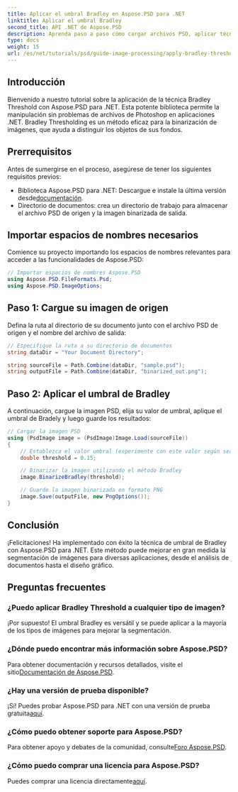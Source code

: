 ```yaml
---
title: Aplicar el umbral Bradley en Aspose.PSD para .NET
linktitle: Aplicar el umbral Bradley
second_title: API .NET de Aspose.PSD
description: Aprenda paso a paso cómo cargar archivos PSD, aplicar técnicas de umbralización y guardar sus resultados en varios formatos, mejorando sus tareas de segmentación de imágenes para diversas aplicaciones.
type: docs
weight: 15
url: /es/net/tutorials/psd/guide-image-processing/apply-bradley-thresholding/
---
```

## Introducción

Bienvenido a nuestro tutorial sobre la aplicación de la técnica Bradley Threshold con Aspose.PSD para .NET. Esta potente biblioteca permite la manipulación sin problemas de archivos de Photoshop en aplicaciones .NET. Bradley Thresholding es un método eficaz para la binarización de imágenes, que ayuda a distinguir los objetos de sus fondos.

## Prerrequisitos

Antes de sumergirse en el proceso, asegúrese de tener los siguientes requisitos previos:

-  Biblioteca Aspose.PSD para .NET: Descargue e instale la última versión desde[documentación](https://reference.aspose.com/psd/net/).
- Directorio de documentos: crea un directorio de trabajo para almacenar el archivo PSD de origen y la imagen binarizada de salida.

## Importar espacios de nombres necesarios

Comience su proyecto importando los espacios de nombres relevantes para acceder a las funcionalidades de Aspose.PSD:

```csharp
// Importar espacios de nombres Aspose.PSD
using Aspose.PSD.FileFormats.Psd;
using Aspose.PSD.ImageOptions;
```

## Paso 1: Cargue su imagen de origen

Defina la ruta al directorio de su documento junto con el archivo PSD de origen y el nombre del archivo de salida:

```csharp
// Especifique la ruta a su directorio de documentos
string dataDir = "Your Document Directory";

string sourceFile = Path.Combine(dataDir, "sample.psd");
string outputFile = Path.Combine(dataDir, "binarized_out.png");
```

## Paso 2: Aplicar el umbral de Bradley

A continuación, cargue la imagen PSD, elija su valor de umbral, aplique el umbral de Bradely y luego guarde los resultados:

```csharp
// Cargar la imagen PSD
using (PsdImage image = (PsdImage)Image.Load(sourceFile))
{
    // Establezca el valor umbral (experimente con este valor según sea necesario)
    double threshold = 0.15;

    // Binarizar la imagen utilizando el método Bradley
    image.BinarizeBradley(threshold);

    // Guarde la imagen binarizada en formato PNG
    image.Save(outputFile, new PngOptions());
}
```

## Conclusión

¡Felicitaciones! Ha implementado con éxito la técnica de umbral de Bradley con Aspose.PSD para .NET. Este método puede mejorar en gran medida la segmentación de imágenes para diversas aplicaciones, desde el análisis de documentos hasta el diseño gráfico.

## Preguntas frecuentes

### ¿Puedo aplicar Bradley Threshold a cualquier tipo de imagen?

¡Por supuesto! El umbral Bradley es versátil y se puede aplicar a la mayoría de los tipos de imágenes para mejorar la segmentación.

### ¿Dónde puedo encontrar más información sobre Aspose.PSD?

 Para obtener documentación y recursos detallados, visite el sitio[Documentación de Aspose.PSD](https://reference.aspose.com/psd/net/).

### ¿Hay una versión de prueba disponible?

¡Sí! Puedes probar Aspose.PSD para .NET con una versión de prueba gratuita[aquí](https://releases.aspose.com/).

### ¿Cómo puedo obtener soporte para Aspose.PSD?

 Para obtener apoyo y debates de la comunidad, consulte[Foro Aspose.PSD](https://forum.aspose.com/c/psd/34).

### ¿Cómo puedo comprar una licencia para Aspose.PSD?

 Puedes comprar una licencia directamente[aquí](https://purchase.conholdate.com/buy).